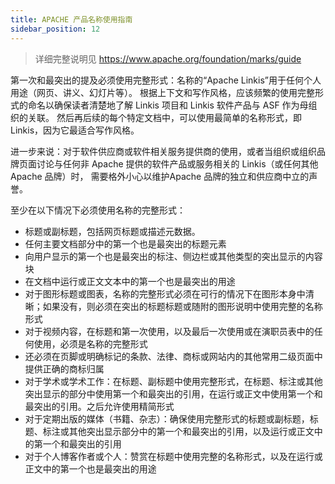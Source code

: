 ```yaml
---
title: APACHE 产品名称使用指南
sidebar_position: 12
---
```

> 详细完整说明见 <https://www.apache.org/foundation/marks/guide>

第一次和最突出的提及必须使用完整形式：名称的“Apache Linkis”用于任何个人用途（网页、讲义、幻灯片等）。
根据上下文和写作风格，应该频繁的使用完整形式的命名以确保读者清楚地了解 Linkis 项目和 Linkis 软件产品与 ASF 作为母组织的关联。
然后再后续的每个特定文档中，可以使用最简单的名称形式，即 Linkis，因为它最适合写作风格。

进一步来说：对于软件供应商或软件相关服务提供商的使用，或者当组织或组织品牌页面讨论与任何非 Apache 提供的软件产品或服务相关的 Linkis（或任何其他 Apache 品牌）时，
 需要格外小心以维护Apache 品牌的独立和供应商中立的声誉。

至少在以下情况下必须使用名称的完整形式：

- 标题或副标题，包括网页标题或描述元数据。
- 任何主要文档部分中的第一个也是最突出的标题元素
- 向用户显示的第一个也是最突出的标注、侧边栏或其他类型的突出显示的内容块
- 在文档中运行或正文文本中的第一个也是最突出的用途
- 对于图形标题或图表，名称的完整形式必须在可行的情况下在图形本身中清晰；如果没有，则必须在突出的标题标题或随附的图形说明中使用完整的名称形式
- 对于视频内容，在标题和第一次使用，以及最后一次使用或在演职员表中的任何使用，必须是名称的完整形式
- 还必须在页脚或明确标记的条款、法律、商标或网站内的其他常用二级页面中提供正确的商标归属
- 对于学术或学术工作：在标题、副标题中使用完整形式，在标题、标注或其他突出显示的部分中使用第一个和最突出的引用，在运行或正文中使用第一个和最突出的引用。之后允许使用精简形式
- 对于定期出版的媒体（书籍、杂志）：确保使用完整形式的标题或副标题，标题、标注或其他突出显示部分中的第一个和最突出的引用，以及运行或正文中的第一个和最突出的引用
- 对于个人博客作者或个人：赞赏在标题中使用完整的名称形式，以及在运行或正文中的第一个也是最突出的用途
